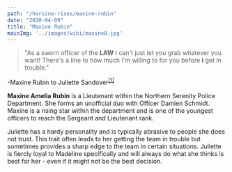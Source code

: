 ```yaml
---
path: "/heroine-rises/maxine-rubin"
date: "2020-04-09"
title: "Maxine Rubin"
mainImg: '../images/wiki/maxine0.jpg'
---
```

<div class="char-quote">
<blockquote>
 "As a sworn officer of the <b>LAW</b> I can't just let you grab whatever you want! There's a line to how much I'm willing to for you before <b>I</b> get in trouble."
</blockquote>
<p>-Maxine Rubin to Juliette Sandover<sup><a href="https://www.ezequielespinoza.com/heroine-rises/6/12">[1]</a></sup></p>
</div>

**Maxine Amelia Rubin** is a Lieutenant within the Northern Serenity Police Department. She forms an unofficial duo with Officer Damien Schmidt. Maxine is a rising star within the department and is one of the youngest officers to reach the Sergeant and Lieutenant rank. 

Juliette has a hardy personality and is typically abrasive to people she does not trust. This trait often leads to her getting the team in trouble but sometimes provides a sharp edge to the team in certain situations. Juliette is fiercly loyal to Madeline specifically and will always do what she thinks is best for her - even if it might not be the best decision.